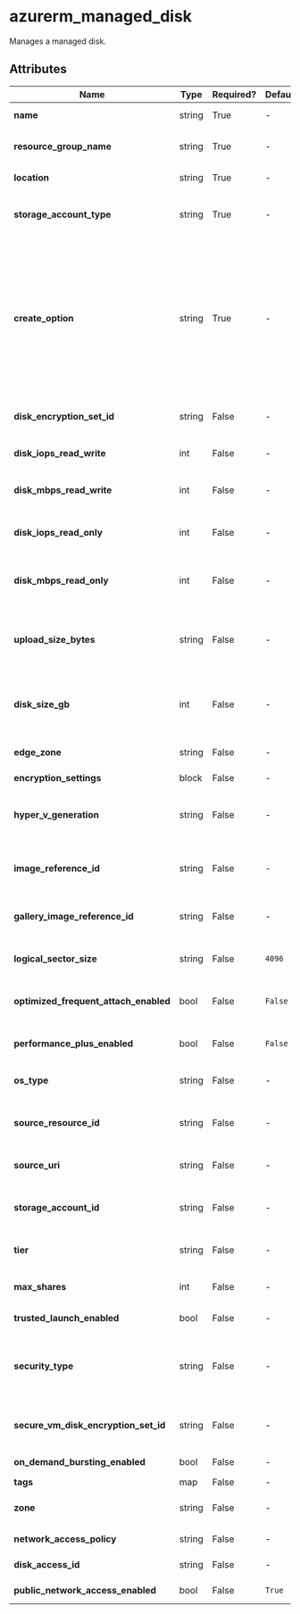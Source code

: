 # azurerm_managed_disk

Manages a managed disk.

## Attributes

| Name | Type | Required? | Default  | possible values | Description |
| ---- | ---- | --------- | -------- | ----------- | ----------- |
| **name** | string | True | -  |  -  | Specifies the name of the Managed Disk. Changing this forces a new resource to be created. | 
| **resource_group_name** | string | True | -  |  -  | The name of the Resource Group where the Managed Disk should exist. Changing this forces a new resource to be created. | 
| **location** | string | True | -  |  -  | Specified the supported Azure location where the resource exists. Changing this forces a new resource to be created. | 
| **storage_account_type** | string | True | -  |  `Standard_LRS`, `StandardSSD_ZRS`, `Premium_LRS`, `PremiumV2_LRS`, `Premium_ZRS`, `StandardSSD_LRS`, `UltraSSD_LRS`  | The type of storage to use for the managed disk. Possible values are `Standard_LRS`, `StandardSSD_ZRS`, `Premium_LRS`, `PremiumV2_LRS`, `Premium_ZRS`, `StandardSSD_LRS` or `UltraSSD_LRS`. | 
| **create_option** | string | True | -  |  `Import`, `source_uri`, `ImportSecure`, `Empty`, `Copy`, `source_resource_id`, `FromImage`, `image_reference_id`, `Restore`, `Upload`, `upload_size_bytes`  | The method to use when creating the managed disk. Changing this forces a new resource to be created. Possible values include: * `Import` - Import a VHD file in to the managed disk (VHD specified with `source_uri`). * `ImportSecure` - Securely import a VHD file in to the managed disk (VHD specified with `source_uri`). * `Empty` - Create an empty managed disk. * `Copy` - Copy an existing managed disk or snapshot (specified with `source_resource_id`). * `FromImage` - Copy a Platform Image (specified with `image_reference_id`) * `Restore` - Set by Azure Backup or Site Recovery on a restored disk (specified with `source_resource_id`). * `Upload` - Upload a VHD disk with the help of SAS URL (to be used with `upload_size_bytes`). | 
| **disk_encryption_set_id** | string | False | -  |  -  | The ID of a Disk Encryption Set which should be used to encrypt this Managed Disk. Conflicts with `secure_vm_disk_encryption_set_id`. | 
| **disk_iops_read_write** | int | False | -  |  -  | The number of IOPS allowed for this disk; only settable for UltraSSD disks and PremiumV2 disks. One operation can transfer between 4k and 256k bytes. | 
| **disk_mbps_read_write** | int | False | -  |  -  | The bandwidth allowed for this disk; only settable for UltraSSD disks and PremiumV2 disks. MBps means millions of bytes per second. | 
| **disk_iops_read_only** | int | False | -  |  -  | The number of IOPS allowed across all VMs mounting the shared disk as read-only; only settable for UltraSSD disks and PremiumV2 disks with shared disk enabled. One operation can transfer between 4k and 256k bytes. | 
| **disk_mbps_read_only** | int | False | -  |  -  | The bandwidth allowed across all VMs mounting the shared disk as read-only; only settable for UltraSSD disks and PremiumV2 disks with shared disk enabled. MBps means millions of bytes per second. | 
| **upload_size_bytes** | string | False | -  |  -  | Specifies the size of the managed disk to create in bytes. Required when `create_option` is `Upload`. The value must be equal to the source disk to be copied in bytes. Source disk size could be calculated with `ls -l` or `wc -c`. More information can be found at [Copy a managed disk](https://learn.microsoft.com/en-us/azure/virtual-machines/linux/disks-upload-vhd-to-managed-disk-cli#copy-a-managed-disk). Changing this forces a new resource to be created. | 
| **disk_size_gb** | int | False | -  |  -  | (Optional, Required for a new managed disk) Specifies the size of the managed disk to create in gigabytes. If `create_option` is `Copy` or `FromImage`, then the value must be equal to or greater than the source's size. The size can only be increased. | 
| **edge_zone** | string | False | -  |  -  | Specifies the Edge Zone within the Azure Region where this Managed Disk should exist. Changing this forces a new Managed Disk to be created. | 
| **encryption_settings** | block | False | -  |  -  | A `encryption_settings` block. | 
| **hyper_v_generation** | string | False | -  |  `V1`, `V2`  | The HyperV Generation of the Disk when the source of an `Import` or `Copy` operation targets a source that contains an operating system. Possible values are `V1` and `V2`. For `ImportSecure` it must be set to `V2`. Changing this forces a new resource to be created. | 
| **image_reference_id** | string | False | -  |  -  | ID of an existing platform/marketplace disk image to copy when `create_option` is `FromImage`. This field cannot be specified if gallery_image_reference_id is specified. Changing this forces a new resource to be created. | 
| **gallery_image_reference_id** | string | False | -  |  -  | ID of a Gallery Image Version to copy when `create_option` is `FromImage`. This field cannot be specified if image_reference_id is specified. Changing this forces a new resource to be created. | 
| **logical_sector_size** | string | False | `4096`  |  `512`, `4096`  | Logical Sector Size. Possible values are: `512` and `4096`. Defaults to `4096`. Changing this forces a new resource to be created. | 
| **optimized_frequent_attach_enabled** | bool | False | `False`  |  -  | Specifies whether this Managed Disk should be optimized for frequent disk attachments (where a disk is attached/detached more than 5 times in a day). Defaults to `false`. | 
| **performance_plus_enabled** | bool | False | `False`  |  -  | Specifies whether Performance Plus is enabled for this Managed Disk. Defaults to `false`. Changing this forces a new resource to be created. | 
| **os_type** | string | False | -  |  `Linux`, `Windows`  | Specify a value when the source of an `Import`, `ImportSecure` or `Copy` operation targets a source that contains an operating system. Valid values are `Linux` or `Windows`. | 
| **source_resource_id** | string | False | -  |  -  | The ID of an existing Managed Disk or Snapshot to copy when `create_option` is `Copy` or the recovery point to restore when `create_option` is `Restore`. Changing this forces a new resource to be created. | 
| **source_uri** | string | False | -  |  -  | URI to a valid VHD file to be used when `create_option` is `Import` or `ImportSecure`. Changing this forces a new resource to be created. | 
| **storage_account_id** | string | False | -  |  -  | The ID of the Storage Account where the `source_uri` is located. Required when `create_option` is set to `Import` or `ImportSecure`. Changing this forces a new resource to be created. | 
| **tier** | string | False | -  |  -  | The disk performance tier to use. Possible values are documented [here](https://docs.microsoft.com/azure/virtual-machines/disks-change-performance). This feature is currently supported only for premium SSDs. | 
| **max_shares** | int | False | -  |  -  | The maximum number of VMs that can attach to the disk at the same time. Value greater than one indicates a disk that can be mounted on multiple VMs at the same time. | 
| **trusted_launch_enabled** | bool | False | -  |  -  | Specifies if Trusted Launch is enabled for the Managed Disk. Changing this forces a new resource to be created. | 
| **security_type** | string | False | -  |  `ConfidentialVM_VMGuestStateOnlyEncryptedWithPlatformKey`, `ConfidentialVM_DiskEncryptedWithPlatformKey`, `ConfidentialVM_DiskEncryptedWithCustomerKey`  | Security Type of the Managed Disk when it is used for a Confidential VM. Possible values are `ConfidentialVM_VMGuestStateOnlyEncryptedWithPlatformKey`, `ConfidentialVM_DiskEncryptedWithPlatformKey` and `ConfidentialVM_DiskEncryptedWithCustomerKey`. Changing this forces a new resource to be created. | 
| **secure_vm_disk_encryption_set_id** | string | False | -  |  -  | The ID of the Disk Encryption Set which should be used to Encrypt this OS Disk when the Virtual Machine is a Confidential VM. Conflicts with `disk_encryption_set_id`. Changing this forces a new resource to be created. | 
| **on_demand_bursting_enabled** | bool | False | -  |  -  | Specifies if On-Demand Bursting is enabled for the Managed Disk. | 
| **tags** | map | False | -  |  -  | A mapping of tags to assign to the resource. | 
| **zone** | string | False | -  |  -  | Specifies the Availability Zone in which this Managed Disk should be located. Changing this property forces a new resource to be created. | 
| **network_access_policy** | string | False | -  |  `AllowAll`, `AllowPrivate`, `DenyAll`  | Policy for accessing the disk via network. Allowed values are `AllowAll`, `AllowPrivate`, and `DenyAll`. | 
| **disk_access_id** | string | False | -  |  -  | The ID of the disk access resource for using private endpoints on disks. | 
| **public_network_access_enabled** | bool | False | `True`  |  -  | Whether it is allowed to access the disk via public network. Defaults to `true`. | 

